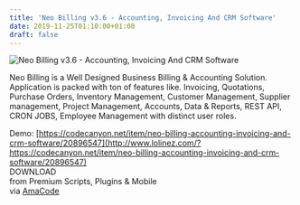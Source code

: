 ```yaml
---
title: 'Neo Billing v3.6 - Accounting, Invoicing And CRM Software'
date: 2019-11-25T01:10:00+01:00
draft: false
---
```


![Neo Billing v3.6 - Accounting, Invoicing And CRM Software](http://www.codelist.cc/uploads/posts/2019-11/1574616967_neobilling.jpg "Neo Billing v3.6 - Accounting, Invoicing And CRM Software")  
  
Neo Billing is a Well Designed Business Billing & Accounting Solution. Application is packed with ton of features like. Invoicing, Quotations, Purchase Orders, Inventory Management, Customer Management, Supplier management, Project Management, Accounts, Data & Reports, REST API, CRON JOBS, Employee Management with distinct user roles.  
  
Demo: [https://codecanyon.net/item/neo-billing-accounting-invoicing-and-crm-software/20896547](http://www.lolinez.com/?https://codecanyon.net/item/neo-billing-accounting-invoicing-and-crm-software/20896547)  
DOWNLOAD  
from Premium Scripts, Plugins & Mobile  
via [AmaCode](https://amazcode.ooo)